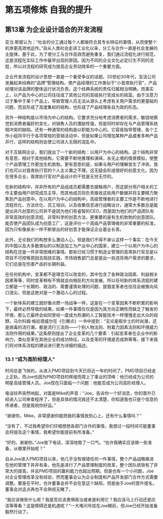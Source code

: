# 第五项修炼 自我的提升

## 第13章 为企业设计适合的开发流程

亚当·斯密认为：“社会的分工通过每个人都做符合其专长特征的事情，从而使整个机体更高效地运作。”自从人类社会走进工业化以来，分工与合作一直是社会发展的主旋律。基于此，为了使分工与合作高效而避免重复，我们通过流程化进行规范，这是流程在实际工作中最早出现的原因。因为不同的企业文化必定衍生不同的流程，所以对流程的研究成为提高企业劳动效率的一个重要方面。

企业开发流程的设计思想一直是一个备受争议的话题。20世纪30年代，宝洁公司发展起来经典的“品牌”管理结构，使产品经理的工作类似于“小首席执行官”，产品经理对该品牌的整体运行状况负责。这个经典系统的责任归属相当明确，而事实上，以产品为中心的公司往往成了其他公司的高级执行官成长的摇篮。由于注意力过于集中于某个产品上，导致管理人员无法从源头上考虑有关用户需求的更基础的问题，而且形成了高度集权的结构，也形成了产品经理各自为政的形态。

另外一种结构是以市场为中心的结构。它要求充分地考虑消费者的需求，敏锐地察觉到消费者偏好的变化，对销售人员的激励性强，但是同时却存在与产品管理系统相冲突的缺陷。还有一种通常的结构是以职能为中心的。它容易指导管理，各个工作小组将平行于各项常规的营销活动中，但是如果公司增加某种产品或者多种产品并行，这样的结构则会使公司进入无限的混乱中。

对于互联网企业，我们提出了一个新的结构：以用户为中心的结构。这个结构非常有意思，相对于其他结构，它需要不断地推理和演绎，永无止境的情景模拟，使整个产品管理工作更加生机勃勃。更有意思的是，如果与用户的理解发生了冲突，我们也可以对首席执行官的个人主义置之不理，这无疑会形成很好的创意文化。因为在很多企业，首席执行官对产品设计的干扰是无穷无尽的。

在新的结构中，并非所有的产品组成员都需要去接触用户，而这部分用户相关的工作主要由用户研究成员主导，而其他成员则负责接收这些用户数据并将主要精力聚焦到产品创意中。在以用户为中心的结构中，高级管理者的主要工作是不断地进行流程优化、方法优化、员工培训，以及收集信息进行战略设计。通常大多数总是能提出非凡创意的公司并不是因为他们有睿智的CEO，而是因为他们的产品团队有非常高效的创意流程、非常科学的创意方法，更重要的是有生机勃勃的创意团队。能否使产品团队成为创意工厂，这是评价一个高级产品管理者的非常重要的标准，因为只有像泉水一样不断冒出的好创意才能保证企业基业长青。

此外，无论我们的构想多么激动人心，但是我们不得不承认这样一个事实：在今天的中国以及大多数类似的以制造加工为产业中心的国家，建立一个以用户为中心的结构在还是一件非常困难的事情。那些已经习惯于制造业管理的首席执行官总是以项目不可控等原因去阻挠实践，市场销售部门总是提出一些违背用户需求的要求，它们总是在伤害产品的长期利益。

在任何机构中，变革都不是理念可以改变的，其中包含了各种政治因素、利益相关因素等等，同时变革稍有不慎就会向相反的方向发展。所以任何新的体系流程的建立都是一个长期的、政治的、需要谨慎处理的问题，提倡变革者也往往会被推向风口浪尖，但是这绝对是一个激动人心的过程。

一个新体系的建立就好像点燃一场战争一样，这是在一个变革因素不断积累的影响下，最终必然导致的结果。如果一件事情仅仅是因为其方向正确性而缺乏了触发的环境，那么它最终会如同曾经一度成为热潮的人工智能技术一样慢慢走出大众的视野。马尔科姆·格拉德威尔在《引爆点》一书中提到：“无论是暇步士的时尚潮，还是病毒的流行潮，都是流行三法则——个别人物法则、附着力因素法则和环境威力法则作用的结果。”这条原则提出了企业变革的几个要素：引起变革者在企业中的影响力，类似变革在其他企业的成功特征，以及变革的环境是否成熟等等。接下来我们将对体系流程的建设进行更为详细的描述。

### 13.1 “成为高阶经理人”

时间总是飞快的，从进入PMD项目到今天已将近一年的时间了。PMD项目已经走上正轨，而Joe也因为PMD项目的辉煌而爬上了事业的顶峰：他已经成为公司的明星高级管理人员。Joe现在只面临一个问题：他能否成为公司高阶经理人。

电话铃声突然响起，对面是Mike的声音：“Joe，告诉你一个好消息，你的晋升已经进入公司审查程序了，但是具体的情况我还不太清楚，你知道我也只是个信息的传递者，但是我祝你好运。”

“谢谢你，Mike。非常感谢你能把我的事情放到心上，还有什么事情吗？”

“没有了，不过我希望你们仔细想想各部门合作的事情，我想过一段时间可能董事会将提及这个事情，我希望你能提前有所准备。”

“好的。谢谢你。”Joe放下电话，深深地吸了一口气。“也许我确实应该做一些准备，从哪里开始呢？”

自从Joe进入PMD项目以来，他几乎没有做错任何一件事情，整个产品战略推进在他的管理下井井有条，他先是进行了产品管理制度的改革，整个团队绩效有了非常大的提高，并且PMD项目的赢利能力也超出预期。但是也有一个小问题，Joe对企业管理改革没有经验，然而董事会认为企业制度和产品开发部门合作方式需要调整。要是在平时，也许董事会并不会在意这个缺陷，但是由于Joe的晋升提名，董事会对这点再也不会熟视无睹了。

“我应该做些什么呢？我是否应该畏惧政治或者是利用它？我应该马上行动还是应该等等看？这是障碍还是机遇呢？”一大堆问号挂在Joe眼前，但Joe已经开始准备毅然行动了。
